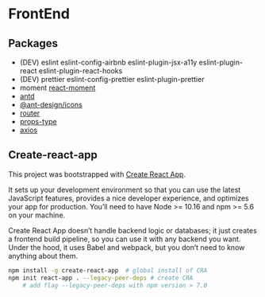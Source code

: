 # FrontEnd

## Packages

- (DEV) eslint eslint-config-airbnb eslint-plugin-jsx-a11y eslint-plugin-react eslint-plugin-react-hooks
- (DEV) prettier eslint-config-prettier eslint-plugin-prettier
- moment [react-moment](https://www.npmjs.com/package/react-moment)
- [antd](https://ant.design/docs/react/introduce)
- [@ant-design/icons](https://ant.design/components/icon/)
- [router](https://reactrouter.com/web/guides/quick-start)
- [props-type](https://it.reactjs.org/docs/typechecking-with-proptypes.html)
- [axios](https://www.npmjs.com/package/axios)

## Create-react-app

This project was bootstrapped with [Create React App](https://github.com/facebook/create-react-app).

It sets up your development environment so that you can use the latest JavaScript features, provides a nice developer experience, and optimizes your app for production. You’ll need to have Node >= 10.16 and npm >= 5.6 on your machine.

Create React App doesn’t handle backend logic or databases; it just creates a frontend build pipeline, so you can use it with any backend you want. Under the hood, it uses Babel and webpack, but you don’t need to know anything about them.

```sh
npm install -g create-react-app  # global install of CRA
npm init react-app . --legacy-peer-deps # create CRA
	# add flag --legacy-peer-deps with npm version > 7.0
```
